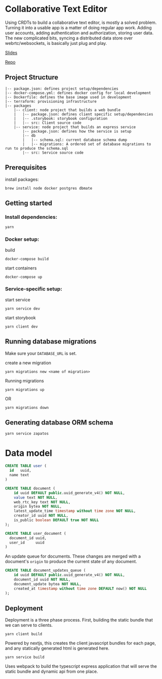 
# Collaborative Text Editor

Using CRDTs to build a collaborative text editor, is mostly a solved problem. Turning it into a usable app is a matter of doing regular app work. Adding user accounts, adding authentication and authorization, storing user data. The new complicated bits, syncing a distributed data store over webrtc/websockets, is basically just plug and play.

[Slides](http://bingobongo.ml/slides/index.html)

[Repo](https://github.com/chewnoill/collaborative-editor)

## Project Structure

```
|-- package.json: defines project setup/dependencies
|-- docker-compose.yml: defines docker config for local development
|-- Dockerfile: defines the base image used in development
|-- terraform: provisioning infrastructure 
|-- packages
    |-- client: node project that builds a web bundle
    |   |-- package.json: defines client specific setup/dependencies
    |   |-- .storybook: storybook configuration
    |   |-- src: Client source code
    |-- service: node project that builds an express service
        |-- package.json: defines how the service is setup
        |-- db
        |   |-- schema.sql: current database schema dump
        |   |-- migrations: A ordered set of database migrations to run to produce the schema.sql 
        |-- src: Service source code
```

## Prerequisites

install packages:

```shell
brew install node docker postgres dbmate
```

## Getting started

### Install dependencies:

```shell
yarn
```

### Docker setup:

build
```shell
docker-compose build
```

start containers
```shell
docker-compose up
```

### Service-specific setup:

start service
```shell
yarn service dev
```

start storybook
```shell
yarn client dev
```

## Running database migrations
Make sure your `DATABASE_URL` is set.

create a new migration
```shell
yarn migrations new <name of migration>
```

Running migrations
```shell
yarn migrations up
```
OR
```shell
yarn migrations down
```

## Generating database ORM schema
```shell
yarn service zapatos
```

# Data model

```sql
CREATE TABLE user (
  id   uuid,
  name text
)
```

```sql
CREATE TABLE document (
    id uuid DEFAULT public.uuid_generate_v4() NOT NULL,
    value text NOT NULL,
    web_rtc_key text NOT NULL,
    origin bytea NOT NULL,
    latest_update_time timestamp without time zone NOT NULL,
    creator_id uuid NOT NULL,
    is_public boolean DEFAULT true NOT NULL
);
```

```sql
CREATE TABLE user_document (
  document_id uuid,
  user_id     uuid
)
```

An update queue for documents. These changes are merged with a document's `origin` to produce the current state of any document.

```sql
CREATE TABLE document_updates_queue (
    id uuid DEFAULT public.uuid_generate_v4() NOT NULL,
    document_id uuid NOT NULL,
    document_update bytea NOT NULL,
    created_at timestamp without time zone DEFAULT now() NOT NULL
);
```

## Deployment

Deployment is a three phase process. First, building the static bundle that we can serve to clients.

`yarn client build`

Powered by nextjs, this creates the client javascript bundles for each page, and any statically generated html is generated here.

`yarn service build`

Uses webpack to build the typescript express application that will serve the static bundle and dynamic api from one place.

